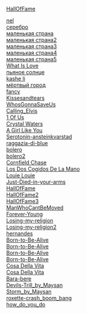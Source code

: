 
<a href="https://yantar78.github.io/midi-host/HallOfFame.mid" download>HallOfFame</a><br>

<a href="https://yantar78.github.io/midi-host/nel.mid" download>nel</a><br>
<a href="https://yantar78.github.io/midi-host/Bi-2-serebro.kar" download>серебро</a><br>
<a href="https://yantar78.github.io/midi-host/Маленькая Страна 1.mid" download>маленькая страна</a><br>
<a href="https://yantar78.github.io/midi-host/Маленькая Страна 2.mid" download>маленькая страна2</a><br>
<a href="https://yantar78.github.io/midi-host/Маленькая Страна 3 (Караоке) (3).mid" download>маленькая страна3</a><br>
<a href="https://yantar78.github.io/midi-host/malenkaya_strana.mid" download>маленькая страна4</a><br>
<a href="https://yantar78.github.io/midi-host/Natasha_Koroleva_malenkaya_strana.mid" download>маленькая страна5</a><br>
<a href="https://yantar78.github.io/midi-host/ANightAtTheRoxberryWhatIsLove.mid" download>What Is Love</a><br>
<a href="https://yantar78.github.io/midi-host/76434_--.mid" download>пьяное солнце</a><br>
<a href="https://yantar78.github.io/midi-host/kashe_li.mid" download>kashe li</a><br>
<a href="https://yantar78.github.io/midi-host/mertvii_gorod_rozhdestvo.mid" download>мёртвый город</a><br>
<a href="https://yantar78.github.io/midi-host/FancyFree.mid" download>fancy</a><br>
<a href="https://yantar78.github.io/midi-host/Kissesandtears.mid" download>Kissesandtears</a><br>
<a href="https://yantar78.github.io/midi-host/WhosGonnaSaveUs.mid" download>WhosGonnaSaveUs</a><br>
<a href="https://yantar78.github.io/midi-host/Calling_Elvis.mid" download>Calling_Elvis</a><br>
<a href="https://yantar78.github.io/midi-host/1 Of Us - Joan Osborne.mid" download>1 Of Us</a><br>
<a href="https://yantar78.github.io/midi-host/Purelove - Crystal Waters.mid" download>Crystal Waters</a><br>
<a href="https://yantar78.github.io/midi-host/A Girl Like You - Edwyn Collins.mid" download>A Girl Like You</a><br>
<a href="https://yantar78.github.io/midi-host/Audien-Matthew-Koma-Serotonin-ansteinkvarstad-20141220165943-nonstop2k.com.mid" download>Serotonin-ansteinkvarstad</a><br>
<a href="https://yantar78.github.io/midi-host/francis-goya-la-raggazia-di-blue.mid" download>raggazia-di-blue</a><br>
<a href="https://yantar78.github.io/midi-host/5419.mid" download>bolero</a><br>
<a href="https://yantar78.github.io/midi-host/Fancy - Bolero1.mid" download>bolero2</a><br>
<a href="https://yantar78.github.io/midi-host/Theme of Interstellar - Cornfield Chase___WWW.MIDISFREE.COM (1).mid" download> Cornfield Chase</a><br>
<a href="https://yantar78.github.io/midi-host/Alejandro Sanz - Los Dos Cogidos De La Mano___WWW.MIDISFREE.COM.mid" download> Los Dos Cogidos De La Mano</a><br>
<a href="https://yantar78.github.io/midi-host/Flying dust - Louie Louie___WWW.MIDISFREE.COM.mid" download> Louie Louie</a><br>
<a href="https://yantar78.github.io/midi-host/85824_Just-Died-in-your-arms.mid" download> Just-Died-in-your-arms</a><br>
<a href="https://yantar78.github.io/midi-host/HallOfFame.mid" download> HallOfFame</a><br>
<a href="https://yantar78.github.io/midi-host/HallOfFame (1).mid" download> HallOfFame2</a><br>
<a href="https://yantar78.github.io/midi-host/60726_Hall-Of-Fame.mid" download> HallOfFame3</a><br>
<a href="https://yantar78.github.io/midi-host/ManWhoCantBeMoved.mid" download> ManWhoCantBeMoved</a><br>
<a href="https://yantar78.github.io/midi-host/78760_Forever-Young.mid" download> Forever-Young</a><br>
<a href="https://yantar78.github.io/midi-host/44385_Losing-my-religion.mid" download> Losing-my-religion</a><br>
<a href="https://yantar78.github.io/midi-host/LosingMyReligion.mid" download> Losing-my-religion2</a><br>
<a href="https://yantar78.github.io/midi-host/d_FR0170.mid" download> hernandes</a><br>
<a href="https://yantar78.github.io/midi-host/5042_Born-to-Be-Alive.mid" download> Born-to-Be-Alive</a><br>
<a href="https://yantar78.github.io/midi-host/d_BS1113.mid" download> Born-to-Be-Alive</a><br>
<a href="https://yantar78.github.io/midi-host/Hernandez. Patrick - Born to  Be Alive___WWW.MIDISFREE.COM.mid" download> Born-to-Be-Alive</a><br>
<a href="https://yantar78.github.io/midi-host/d_HO0686.mid" download> Born-to-Be-Alive</a><br>
<a href="https://yantar78.github.io/midi-host/Eros Ramazzotti - Cosa Della Vita___WWW.MIDISFREE.COM.mid" download>Cosa Della Vita</a><br>
<a href="https://yantar78.github.io/midi-host/eros_ramazzotti-cosa_della_vita.mid" download>Cosa Della Vita</a><br>
<a href="https://yantar78.github.io/midi-host/58612_Bara-bere.mid" download>Bara-bere</a><br>
<a href="https://yantar78.github.io/midi-host/Devils-Trill_by_Maysan.mid" download>Devils-Trill_by_Maysan</a><br>
<a href="https://yantar78.github.io/midi-host/Storm_by_Maysan.mid" download>Storm_by_Maysan</a><br>
<a href="https://yantar78.github.io/midi-host/roxette-crash_boom_bang.mid" download>roxette-crash_boom_bang</a><br>
<a href="https://yantar78.github.io/midi-host/roxette-how_do_you_do.mid" download>how_do_you_do</a><br>
